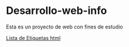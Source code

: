 # Desarrollo-web-info
Esta  es un proyecto de web con fines de estudio

[Lista de Etiquetas html ](lista-de-elementos-de-html.md)
